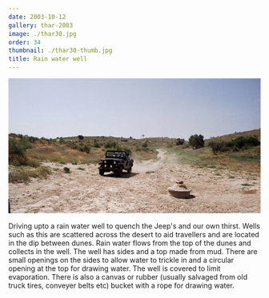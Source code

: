```yaml
---
date: 2003-10-12
gallery: thar-2003
image: ./thar30.jpg
order: 34
thumbnail: ./thar30-thumb.jpg
title: Rain water well
---
```


![Rain water well](./thar30.jpg)

Driving upto a rain water well to quench the Jeep's and our own thirst.
Wells such as this are scattered across the desert to aid travellers and are located in the dip between dunes. Rain water flows from the top of the dunes and collects in the well. The well has sides and a top made from mud. There are small openings on the sides to allow water to trickle in and a circular opening at the top for drawing water. The well is covered to limit evaporation. There is also a canvas or rubber (usually salvaged from old truck tires, conveyer belts etc) bucket with a rope for drawing water.